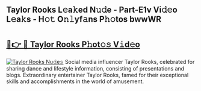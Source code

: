 ## Taylor Rooks L𝚎a𝚔ed N𝚞𝚍e - Part-E1v Vi𝚍𝚎o L𝚎a𝚔s - H𝚘𝚝 O𝚗𝚕yf𝚊ns P𝚑𝚘tos bwwWR

# <h2><a href="http://kf3z1tz.oniu.top/?m=Taylor+Rooks">🔗👉 🔴 Taylor Rooks P𝚑ot𝚘𝚜 V𝚒d𝚎o</a></h2>

[![Taylor Rooks Nu𝚍e𝚜](https://i.imgur.com/0qMVB7G.gif)](http://kf3z1tz.oniu.top/?m=Taylor+Rooks)
Social media influencer Taylor Rooks, celebrated for sharing dance and lifestyle information, consisting of presentations and blogs. Extraordinary entertainer Taylor Rooks, famed for their exceptional skills and accomplishments in the world of amusement.  
